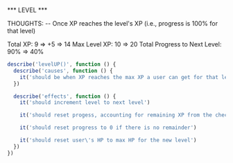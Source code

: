 *** LEVEL ***

THOUGHTS:
  -- Once XP reaches the level's XP (i.e., progress is 100% for that level)

Total XP: 9 => +5 => 14
Max Level XP: 10 => 20
Total Progress to Next Level: 90% => 40%


```js
describe('levelUP()', function () {
  describe('causes', function () {
    it('should be when XP reaches the max XP a user can get for that level (aka max level XP)')
  })

  describe('effects', function () {
    it('should increment level to next level')

    it('should reset progess, accounting for remaining XP from the checked habit that causes the level up')

    it('should reset progress to 0 if there is no remainder')

    it('should reset user\'s HP to max HP for the new level')
  })
})
```
